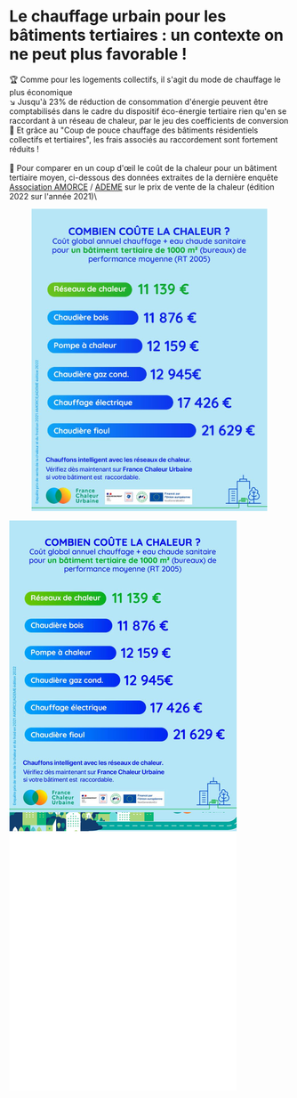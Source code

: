 # Le chauffage urbain pour les bâtiments tertiaires : un contexte on ne peut plus favorable !

🏆 Comme pour les logements collectifs, il s'agit du mode de chauffage le plus économique\
↘ Jusqu'à 23% de réduction de consommation d'énergie peuvent être comptabilisés dans le cadre du dispositif éco-énergie tertiaire rien qu'en se raccordant à un réseau de chaleur, par le jeu des coefficients de conversion\
💸 Et grâce au "Coup de pouce chauffage des bâtiments résidentiels collectifs et tertiaires", les frais associés au raccordement sont fortement réduits !\
\
🔎 Pour comparer en un coup d'œil le coût de la chaleur pour un bâtiment tertiaire moyen, ci-dessous des données extraites de la dernière enquête [Association AMORCE](https://www.linkedin.com/company/association-amorce/) / [ADEME](https://www.linkedin.com/company/ademe/) sur le prix de vente de la chaleur (édition 2022 sur l'année 2021)\


<figure><img src=".gitbook/assets/image (1).png" alt=""><figcaption></figcaption></figure>

![](.gitbook/assets/prix2.jpg)

